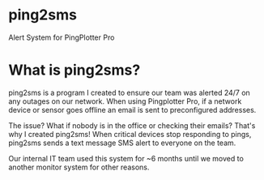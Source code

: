 # ping2sms
Alert System for PingPlotter Pro

# What is ping2sms?
ping2sms is a program I created to ensure our team was alerted 24/7 on any outages on our network. When using Pingplotter Pro,
if a network device or sensor goes offline an email is sent to preconfigured addresses. 

The issue? What if nobody is in the office or checking their emails? That's why I created ping2sms! When critical devices stop responding
to pings, ping2sms sends a text message SMS alert to everyone on the team. 

Our internal IT team used this system for ~6 months until we moved to another monitor system for other reasons. 

